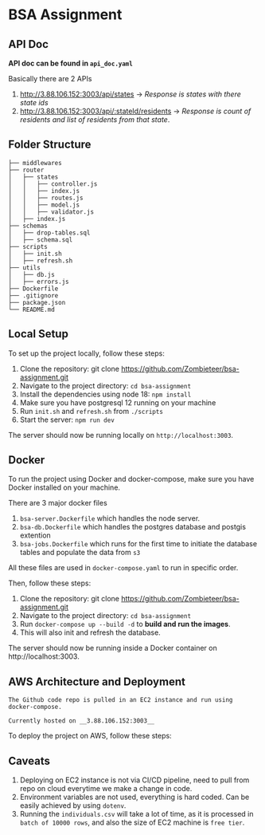# BSA Assignment

## API Doc

**API doc can be found in `api_doc.yaml`**

Basically there are 2 APIs

1. http://3.88.106.152:3003/api/states -> <em>Response is states with there state ids</em>
2. http://3.88.106.152:3003/api/:stateId/residents -> <em>Response is count of residents and list of residents from that state</em>.

## Folder Structure

```
├── middlewares
├── router
│   ├── states
│   │   ├── controller.js
│   │   ├── index.js
│   │   ├── routes.js
│   │   ├── model.js
│   │   ├── validator.js
│   ├── index.js
├── schemas
│   ├── drop-tables.sql
│   ├── schema.sql
├── scripts
│   ├── init.sh
│   ├── refresh.sh
├── utils
│   ├── db.js
│   ├── errors.js
├── Dockerfile
├── .gitignore
├── package.json
└── README.md
```

## Local Setup

To set up the project locally, follow these steps:

1. Clone the repository: git clone https://github.com/Zombieteer/bsa-assignment.git
2. Navigate to the project directory: `cd bsa-assignment`
3. Install the dependencies using node 18: `npm install`
4. Make sure you have postgresql 12 running on your machine
5. Run `init.sh` and `refresh.sh` from `./scripts`
6. Start the server: `npm run dev`

The server should now be running locally on `http://localhost:3003`.

## Docker

To run the project using Docker and docker-compose, make sure you have Docker installed on your machine.

There are 3 major docker files

1. `bsa-server.Dockerfile` which handles the node server.
1. `bsa-db.Dockerfile` which handles the postgres database and postgis extention
1. `bsa-jobs.Dockerfile` which runs for the first time to initiate the database tables and populate the data from `s3`

All these files are used in `docker-compose.yaml` to run in specific order.

Then, follow these steps:

1. Clone the repository: git clone https://github.com/Zombieteer/bsa-assignment.git
2. Navigate to the project directory: `cd bsa-assignment`
3. Run `docker-compose up --build -d` to **build and run the images**.
4. This will also init and refresh the database.

The server should now be running inside a Docker container on http://localhost:3003.

## AWS Architecture and Deployment

```
The Github code repo is pulled in an EC2 instance and run using docker-compose.

Currently hosted on __3.88.106.152:3003__
```

To deploy the project on AWS, follow these steps:

## Caveats
1. Deploying on EC2 instance is not via CI/CD pipeline, need to pull from repo on cloud everytime we make a change in code.
2. Environment variables are not used, everything is hard coded. Can be easily achieved by using `dotenv`.
3. Running the `individuals.csv` will take a lot of time, as it is processed in `batch of 10000 rows`, and also the size of EC2 machine is `free tier`.
